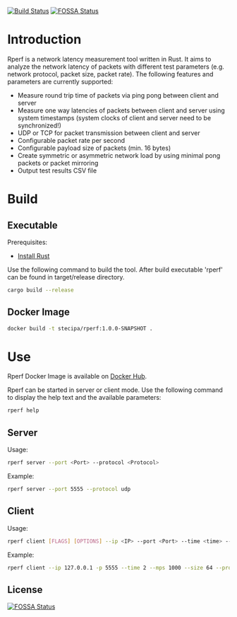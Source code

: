 [![Build Status](https://app.travis-ci.com/stec-zcps/rperf.svg?branch=main)](https://app.travis-ci.com/github/stec-zcps/rperf)
[![FOSSA Status](https://app.fossa.com/api/projects/git%2Bgithub.com%2Fstec-zcps%2Frperf.svg?type=shield)](https://app.fossa.com/projects/git%2Bgithub.com%2Fstec-zcps%2Frperf?ref=badge_shield)

# Introduction
Rperf is a network latency measurement tool written in Rust. It aims to analyze the network latency of packets with 
different test parameters (e.g. network protocol, packet size, packet rate). The following features and parameters are 
currently supported:
* Measure round trip time of packets via ping pong between client and server
* Measure one way latencies of packets between client and server using system timestamps 
  (system clocks of client and server need to be synchronized!)
* UDP or TCP for packet transmission between client and server
* Configurable packet rate per second
* Configurable payload size of packets (min. 16 bytes)
* Create symmetric or asymmetric network load by using minimal pong packets or packet mirroring
* Output test results CSV file

# Build
## Executable
Prerequisites:
* [Install Rust](https://www.rust-lang.org/tools/install)

Use the following command to build the tool. After build executable 'rperf' can be found in target/release directory.
```bash
cargo build --release
```
## Docker Image
```bash
docker build -t stecipa/rperf:1.0.0-SNAPSHOT .
```

# Use
Rperf Docker Image is available on [Docker Hub](https://hub.docker.com/repository/docker/stecipa/rperf).

Rperf can be started in server or client mode. Use the following command to display the help text and the available parameters:
```bash
rperf help 
```
## Server
Usage:
```bash
rperf server --port <Port> --protocol <Protocol>
```
Example:
```bash
rperf server --port 5555 --protocol udp
```
## Client
Usage:
```bash
rperf client [FLAGS] [OPTIONS] --ip <IP> --port <Port> --time <time> --mps <time> --size <size> --protocol <Protocol>
```
Example:
```bash
rperf client --ip 127.0.0.1 -p 5555 --time 2 --mps 1000 --size 64 --protocol udp --log result.csv --owl --rtt
```




## License
[![FOSSA Status](https://app.fossa.com/api/projects/git%2Bgithub.com%2Fstec-zcps%2Frperf.svg?type=large)](https://app.fossa.com/projects/git%2Bgithub.com%2Fstec-zcps%2Frperf?ref=badge_large)